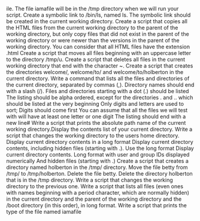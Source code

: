 ile. The file iamafile will be in the /tmp directory when we will run your script.
Create a symbolic link to /bin/ls, named ls. The symbolic link should be created in the current working directory.
Create a script that copies all the HTML files from the current working directory to the parent of the working directory,
but only copy files that did not exist in the parent of the working directory or were newer than the versions in the parent
of the working directory. You can consider that all HTML files have the extension .html
Create a script that moves all files beginning with an uppercase letter to the directory /tmp/u.
Create a script that deletes all files in the current working directory that end with the character ~.
Create a script that creates the directories welcome/, welcome/to/ and welcome/to/holberton in the current directory.
Write a command that lists all the files and directories of the current directory, separated by commas (,).
Directory names should end with a slash (/).
Files and directories starting with a dot (.) should be listed
The listing should be alpha ordered, except for the directories . and .. which should be listed at the very beginning
Only digits and letters are used to sort; Digits should come first
You can assume that all the files we will test with will have at least one letter or one digit
The listing should end with a new line# Write a script that prints the absolute path name of the current working directory.Display the contents list of your current directory.
Write a script that changes the working directory to the users home directory.
Display current directory contents in a long format
Display current directory contents, including hidden files (starting with .). Use the long format
Display current directory contents.
Long format
with user and group IDs displayed numerically
And hidden files (starting with .)
Create a script that creates a directory named holberton in the /tmp/ directory.
Move the file betty from /tmp/ to /tmp/holberton.
Delete the file betty.
Delete the directory holberton that is in the /tmp directory.
Write a script that changes the working directory to the previous one.
Write a script that lists all files (even ones with names beginning with a period character, which are normally hidden)
in the current directory and the parent of the working directory and the /boot directory (in this order), in long format.
Write a script that prints the type of the file named iamafile
